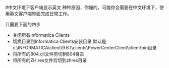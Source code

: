 #中文环境下客户端显示英文
种种原因，你懂的。可能你会需要在中文环境下，使用英文客户端界面完成日常工作。

只需要下面的四步
* 关闭所有Informatica Clients
* 切换目录到Informatica Clients安装目录
  默认是c:\INFORMATICA\client\9.6.1\clients\PowerCenterClient\client\bin目录
* 将所有的804.dll文件剪切到804目录
* 将所有的ZH.res文件剪切到zhres目录


